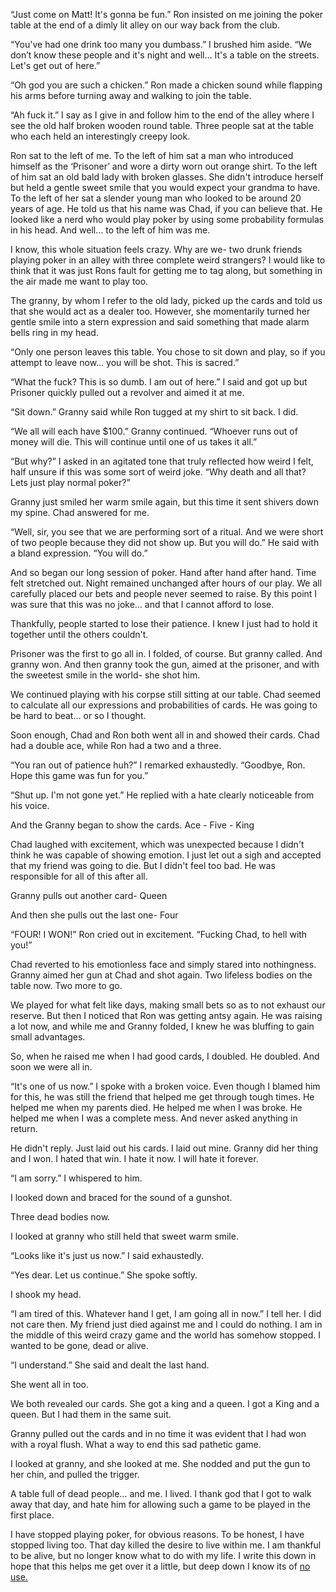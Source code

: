 “Just come on Matt! It's gonna be fun.” Ron insisted on me joining the poker table at the end of a dimly lit alley on our way back from the club.

“You've had one drink too many you dumbass.” I brushed him aside. “We don’t know these people and it's night and well… It's a table on the streets. Let's get out of here.”

“Oh god you are such a chicken.” Ron made a chicken sound while flapping his arms before turning away and walking to join the table.

“Ah fuck it.” I say as I give in and follow him to the end of the alley where I see the old half broken wooden round table. Three people sat at the table who each held an interestingly creepy look.

Ron sat to the left of me. To the left of him sat a man who introduced himself as the ‘Prisoner’ and wore a dirty worn out orange shirt. To the left of him sat an old bald lady with broken glasses. She didn't introduce herself but held a gentle sweet smile that you would expect your grandma to have. To the left of her sat a slender young man who looked to be around 20 years of age. He told us that his name was Chad, if you can believe that. He looked like a nerd who would play poker by using some probability formulas in his head. And well… to the left of him was me.

I know, this whole situation feels crazy. Why are we- two drunk friends playing poker in an alley with three complete weird strangers? I would like to think that it was just Rons fault for getting me to tag along, but something in the air made me want to play too.

The granny, by whom I refer to the old lady, picked up the cards and told us that she would act as a dealer too. However, she momentarily turned her gentle smile into a stern expression and said something that made alarm bells ring in my head.

“Only one person leaves this table. You chose to sit down and play, so if you attempt to leave now… you will be shot. This is sacred.” 

“What the fuck? This is so dumb. I am out of here.” I said and got up but Prisoner quickly pulled out a revolver and aimed it at me.

“Sit down.” Granny said while Ron tugged at my shirt to sit back. I did.

“We all will each have $100.” Granny continued. “Whoever runs out of money will die. This will continue until one of us takes it all.”

“But why?” I asked in an agitated tone that truly reflected how weird I felt, half unsure if this was some sort of weird joke. “Why death and all that? Lets just play normal poker?”

Granny just smiled her warm smile again, but this time it sent shivers down my spine. Chad answered for me.

“Well, sir, you see that we are performing sort of a ritual. And we were short of two people because they did not show up. But you will do.” He said with a bland expression. “You will do.”

And so began our long session of poker. Hand after hand after hand. Time felt stretched out. Night remained unchanged after hours of our play. We all carefully placed our bets and people never seemed to raise. By this point I was sure that this was no joke… and that I cannot afford to lose.

Thankfully, people started to lose their patience. I knew I just had to hold it together until the others couldn't. 

Prisoner was the first to go all in. I folded, of course. But granny called. And granny won. And then granny took the gun, aimed at the prisoner, and with the sweetest smile in the world- she shot him. 

We continued playing with his corpse still sitting at our table. Chad seemed to calculate all our expressions and probabilities of cards. He was going to be hard to beat… or so I thought.

Soon enough, Chad and Ron both went all in and showed their cards. Chad had a double ace, while Ron had a two and a three. 

“You ran out of patience huh?” I remarked exhaustedly. “Goodbye, Ron. Hope this game was fun for you.”

“Shut up. I'm not gone yet.” He replied with a hate clearly noticeable from his voice.

And the Granny began to show the cards.
Ace - Five - King

Chad laughed with excitement, which was unexpected because I didn't think he was capable of showing emotion. I just let out a sigh and accepted that my friend was going to die. But I didn't feel too bad. He was responsible for all of this after all.

Granny pulls out another card- Queen

And then she pulls out the last one- Four

“FOUR! I WON!” Ron cried out in excitement. “Fucking Chad, to hell with you!”

Chad reverted to his emotionless face and simply stared into nothingness. Granny aimed her gun at Chad and shot again. Two lifeless bodies on the table now. Two more to go.

We played for what felt like days, making small bets so as to not exhaust our reserve. But then I noticed that Ron was getting antsy again. He was raising a lot now, and while me and Granny folded, I knew he was bluffing to gain small advantages. 

So, when he raised me when I had good cards, I doubled. He doubled. And soon we were all in.

“It's one of us now.” I spoke with a broken voice. Even though I blamed him for this, he was still the friend that helped me get through tough times. He helped me when my parents died. He helped me when I was broke. He helped me when I was a complete mess. And never asked anything in return.

He didn't reply. Just laid out his cards. I laid out mine. Granny did her thing and I won. I hated that win. I hate it now. I will hate it forever.

“I am sorry.” I whispered to him.

I looked down and braced for the sound of a gunshot.

Three dead bodies now.

I looked at granny who still held that sweet warm smile.

“Looks like it's just us now.” I said exhaustedly.

“Yes dear. Let us continue.” She spoke softly.

I shook my head.

“I am tired of this. Whatever hand I get, I am going all in now.” I tell her. I did not care then. My friend just died against me and I could do nothing. I am in the middle of this weird crazy game and the world has somehow stopped. I wanted to be gone, dead or alive.

“I understand.” She said and dealt the last hand.

She went all in too.

We both revealed our cards. She got a king and a queen. I got a King and a queen. But I had them in the same suit.

Granny pulled out the cards and in no time it was evident that I had won with a royal flush. What a way to end this sad pathetic game. 

I looked at granny, and she looked at me. She nodded and put the gun to her chin, and pulled the trigger.

A table full of dead people… and me. I lived. I thank god that I got to walk away that day, and hate him for allowing such a game to be played in the first place.

I have stopped playing poker, for obvious reasons. To be honest, I have stopped living too. That day killed the desire to live within me. I am thankful to be alive, but no longer know what to do with my life. I write this down in hope that this helps me get over it a little, but deep down I know its of [no use.](https://discord.gg/TvzUCysYUR)